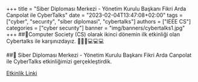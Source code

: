 +++
title = "Siber Diploması Merkezi - Yönetim Kurulu Başkanı Fikri Arda Canpolat ile CyberTalks"
date = "2023-02-04T13:47:08+02:00"
tags = ["cyber", "securıty", "siber diplomasi", "cybertalks"]
authors = ["IEEE CS"]
categories = ["cyber securıty"]
banner = "img/banners/cybertalks1.jpg"
+++
##🔵Computer Society (CS) olarak ikinci dönemin ilk etkinliği olan Cybertalks ile karşınızdayız. 🎉🎉🎉💻💻💻

##🔵 Siber Diploması Merkezi - Yönetim Kurulu Başkanı Fikri Arda Canpolat ile CyberTalks etkinliğimizi gerçekleştirdik.

[Etkinlik Linki](https://www.instagram.com/p/CoAbKW4D7xa/)
